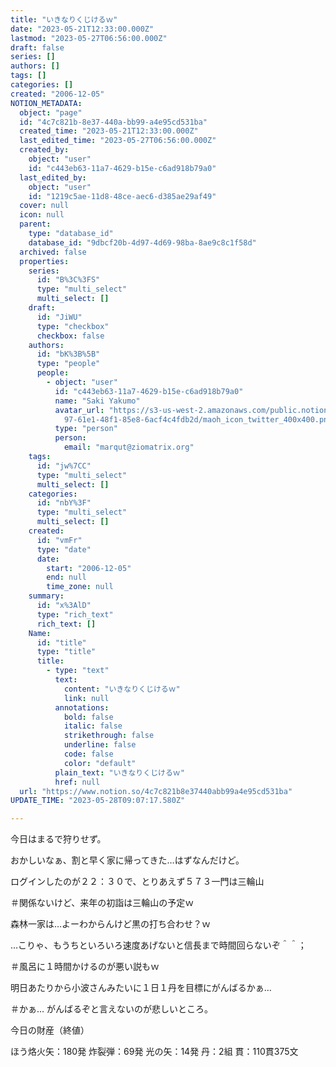```yaml
---
title: "いきなりくじけるｗ"
date: "2023-05-21T12:33:00.000Z"
lastmod: "2023-05-27T06:56:00.000Z"
draft: false
series: []
authors: []
tags: []
categories: []
created: "2006-12-05"
NOTION_METADATA:
  object: "page"
  id: "4c7c821b-8e37-440a-bb99-a4e95cd531ba"
  created_time: "2023-05-21T12:33:00.000Z"
  last_edited_time: "2023-05-27T06:56:00.000Z"
  created_by:
    object: "user"
    id: "c443eb63-11a7-4629-b15e-c6ad918b79a0"
  last_edited_by:
    object: "user"
    id: "1219c5ae-11d8-48ce-aec6-d385ae29af49"
  cover: null
  icon: null
  parent:
    type: "database_id"
    database_id: "9dbcf20b-4d97-4d69-98ba-8ae9c8c1f58d"
  archived: false
  properties:
    series:
      id: "B%3C%3FS"
      type: "multi_select"
      multi_select: []
    draft:
      id: "JiWU"
      type: "checkbox"
      checkbox: false
    authors:
      id: "bK%3B%5B"
      type: "people"
      people:
        - object: "user"
          id: "c443eb63-11a7-4629-b15e-c6ad918b79a0"
          name: "Saki Yakumo"
          avatar_url: "https://s3-us-west-2.amazonaws.com/public.notion-static.com/3ad1c4\
            97-61e1-48f1-85e8-6acf4c4fdb2d/maoh_icon_twitter_400x400.png"
          type: "person"
          person:
            email: "marqut@ziomatrix.org"
    tags:
      id: "jw%7CC"
      type: "multi_select"
      multi_select: []
    categories:
      id: "nbY%3F"
      type: "multi_select"
      multi_select: []
    created:
      id: "vmFr"
      type: "date"
      date:
        start: "2006-12-05"
        end: null
        time_zone: null
    summary:
      id: "x%3AlD"
      type: "rich_text"
      rich_text: []
    Name:
      id: "title"
      type: "title"
      title:
        - type: "text"
          text:
            content: "いきなりくじけるｗ"
            link: null
          annotations:
            bold: false
            italic: false
            strikethrough: false
            underline: false
            code: false
            color: "default"
          plain_text: "いきなりくじけるｗ"
          href: null
  url: "https://www.notion.so/4c7c821b8e37440abb99a4e95cd531ba"
UPDATE_TIME: "2023-05-28T09:07:17.580Z"

---
```

<link rel="stylesheet" href="https://cdn.jsdelivr.net/npm/katex@0.16.2/dist/katex.min.css" integrity="sha384-bYdxxUwYipFNohQlHt0bjN/LCpueqWz13HufFEV1SUatKs1cm4L6fFgCi1jT643X" crossorigin="anonymous">


今日はまるで狩りせず。


おかしいなぁ、割と早く家に帰ってきた…はずなんだけど。


ログインしたのが２２：３０で、とりあえず５７３一門は三輪山


＃関係ないけど、来年の初詣は三輪山の予定ｗ


森林一家は…よーわからんけど黒の打ち合わせ？ｗ


…こりゃ、もうちといろいろ速度あげないと信長まで時間回らないぞ＾＾；


＃風呂に１時間かけるのが悪い説もｗ


明日あたりから小波さんみたいに１日１丹を目標にがんばるかぁ…


＃かぁ… がんばるぞと言えないのが悲しいところ。


今日の財産（終値）


ほう烙火矢：180発 炸裂弾：69発 光の矢：14発 丹：2組 貫：110貫375文

